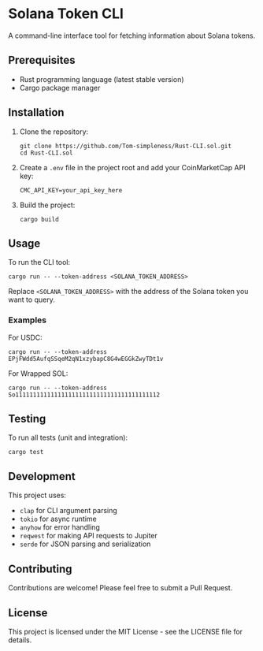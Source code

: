 # Solana Token CLI

A command-line interface tool for fetching information about Solana tokens.

## Prerequisites

- Rust programming language (latest stable version)
- Cargo package manager

## Installation

1. Clone the repository:

   ```
   git clone https://github.com/Tom-simpleness/Rust-CLI.sol.git
   cd Rust-CLI.sol
   ```

2. Create a `.env` file in the project root and add your CoinMarketCap API key:

   ```
   CMC_API_KEY=your_api_key_here
   ```

3. Build the project:
   ```
   cargo build
   ```

## Usage

To run the CLI tool:

```
cargo run -- --token-address <SOLANA_TOKEN_ADDRESS>
```

Replace `<SOLANA_TOKEN_ADDRESS>` with the address of the Solana token you want to query.

### Examples

For USDC:

```
cargo run -- --token-address EPjFWdd5AufqSSqeM2qN1xzybapC8G4wEGGkZwyTDt1v
```

For Wrapped SOL:

```
cargo run -- --token-address So11111111111111111111111111111111111111112
```

## Testing

To run all tests (unit and integration):

```
cargo test
```

## Development

This project uses:

- `clap` for CLI argument parsing
- `tokio` for async runtime
- `anyhow` for error handling
- `reqwest` for making API requests to Jupiter
- `serde` for JSON parsing and serialization

## Contributing

Contributions are welcome! Please feel free to submit a Pull Request.

## License

This project is licensed under the MIT License - see the LICENSE file for details.
